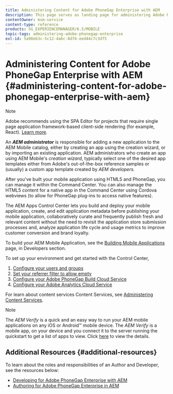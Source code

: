 ```yaml
---
title: Administering Content for Adobe PhoneGap Enterprise with AEM
description: This page serves as landing page for administering Adobe PhoneGap Enterprise.
contentOwner: msm-service
content-type: reference
products: SG_EXPERIENCEMANAGER/6.5/MOBILE
topic-tags: administering-adobe-phonegap-enterprise
exl-id: 5a98eb3c-5c12-4a6c-8d76-eed44c7c3df5
---
```

# Administering Content for Adobe PhoneGap Enterprise with AEM {#administering-content-for-adobe-phonegap-enterprise-with-aem}

>[!NOTE]
>
>Adobe recommends using the SPA Editor for projects that require single page application framework-based client-side rendering (for example, React). [Learn more](/help/sites-developing/spa-overview.md).

An ***AEM administrator*** is responsible for adding a new application to the AEM Mobile catalog, either by creating an app using the creation wizard, or by importing an existing application. AEM administrators who create an app using AEM Mobile's *creation wizard*, typically select one of the desired app templates either from Adobe's out-of-the-box reference samples or (usually) a custom app template created by *AEM developers.*

After you've built your mobile application using HTML5 and PhoneGap, you can manage it within the Command Center. You can also manage the HTML5 content for a native app in the Command Center using Cordova webviews (to allow for PhoneGap plug-ins to access native features).

The AEM Apps Control Center lets you build and deploy your mobile application, create, and edit application metadata before publishing your mobile application, collaboratively curate and frequently publish fresh and relevant content without the need to revisit the application store submission processes and, analyze application life cycle and usage metrics to improve customer conversion and brand loyalty.

To build your AEM Mobile Application, see the [Building Mobile Applications](/help/mobile/building-app-mobile-phonegap.md) page, in Developers section.

To set up your environment and get started with the Control Center,

1. [Configure your users and groups](/help/mobile/configure-users-groups.md)
1. [Set your referrer filter to allow empty](/help/mobile/setting-referrer-filter-empty.md)
1. [Configure your Adobe PhoneGap Build Cloud Service](/help/mobile/configure-phonegap-build-cloud.md)
1. [Configure your Adobe Analytics Cloud Service](/help/mobile/configure-adobe-mobile-cloud-service.md)

For learn about content services Content Services, see [Administering Content Services](/help/mobile/developing-content-services.md).

>[!NOTE]
>
>The *AEM Verify* is a quick and an easy way to run your AEM mobile applications on any iOS or Android&trade; mobile device. The *AEM Verify* is a mobile app, on your device and you connect it to the server running the quickstart to get a list of apps to view. Click [here](/help/mobile/phonegap-mobile-quickstart.md) to view the details.

## Additional Resources {#additional-resources}

To learn about the roles and responsibilities of an Author and Developer, see the resources below:

* [Developing for Adobe PhoneGap Enterprise with AEM](/help/mobile/developing-in-phonegap.md)
* [Authoring for Adobe PhoneGap Enterprise in AEM](/help/mobile/phonegap.md)
